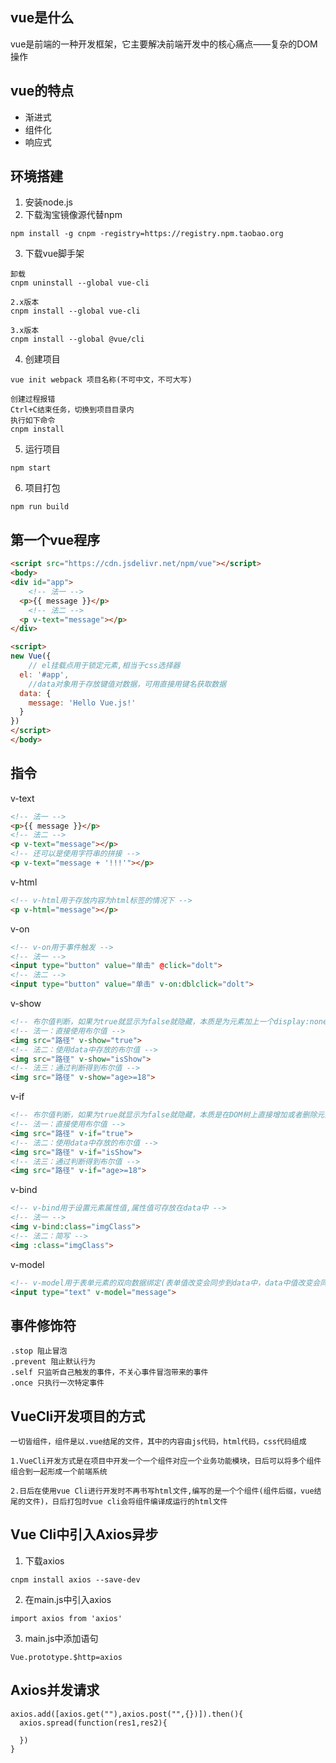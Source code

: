 ## vue是什么
vue是前端的一种开发框架，它主要解决前端开发中的核心痛点——复杂的DOM操作

## vue的特点
- 渐进式
- 组件化
- 响应式

## 环境搭建
1. 安装node.js
2. 下载淘宝镜像源代替npm
```
npm install -g cnpm -registry=https://registry.npm.taobao.org
```
3. 下载vue脚手架
```
卸载
cnpm uninstall --global vue-cli

2.x版本
cnpm install --global vue-cli

3.x版本
cnpm install --global @vue/cli
```
4. 创建项目
```
vue init webpack 项目名称(不可中文，不可大写)

创建过程报错
Ctrl+C结束任务，切换到项目目录内
执行如下命令
cnpm install
```
5. 运行项目
```
npm start
```
6. 项目打包
```
npm run build
```

## 第一个vue程序
```html
<script src="https://cdn.jsdelivr.net/npm/vue"></script>
<body>
<div id="app">
    <!-- 法一 -->
  <p>{{ message }}</p>
    <!-- 法二 -->
  <p v-text="message"></p>
</div>

<script>
new Vue({
    // el挂载点用于锁定元素,相当于css选择器
  el: '#app',
    //data对象用于存放键值对数据，可用直接用键名获取数据
  data: {
    message: 'Hello Vue.js!'
  }
})
</script>
</body>
```

## 指令
v-text
```html
<!-- 法一 -->
<p>{{ message }}</p>
<!-- 法二 -->
<p v-text="message"></p>
<!-- 还可以是使用字符串的拼接 -->
<p v-text="message + '!!!'"></p>
```

v-html
```html
<!-- v-html用于存放内容为html标签的情况下 -->
<p v-html="message"></p>
```

v-on
```html
<!-- v-on用于事件触发 -->
<!-- 法一 -->
<input type="button" value="单击" @click="dolt">
<!-- 法二 -->
<input type="button" value="单击" v-on:dblclick="dolt">
```

v-show
```html
<!-- 布尔值判断，如果为true就显示为false就隐藏，本质是为元素加上一个display:none的css属性 -->
<!-- 法一：直接使用布尔值 -->
<img src="路径" v-show="true">
<!-- 法二：使用data中存放的布尔值 -->
<img src="路径" v-show="isShow">
<!-- 法三：通过判断得到布尔值 -->
<img src="路径" v-show="age>=18">
```

v-if
```html
<!-- 布尔值判断，如果为true就显示为false就隐藏，本质是在DOM树上直接增加或者删除元素 -->
<!-- 法一：直接使用布尔值 -->
<img src="路径" v-if="true">
<!-- 法二：使用data中存放的布尔值 -->
<img src="路径" v-if="isShow">
<!-- 法三：通过判断得到布尔值 -->
<img src="路径" v-if="age>=18">
```

v-bind
```html
<!-- v-bind用于设置元素属性值,属性值可存放在data中 -->
<!-- 法一 -->
<img v-bind:class="imgClass">
<!-- 法二：简写 -->
<img :class="imgClass">
```

v-model
```html
<!-- v-model用于表单元素的双向数据绑定(表单值改变会同步到data中，data中值改变会同步到表单中) -->
<input type="text" v-model="message">
```

## 事件修饰符
```
.stop 阻止冒泡
.prevent 阻止默认行为
.self 只监听自己触发的事件，不关心事件冒泡带来的事件
.once 只执行一次特定事件
```

## VueCli开发项目的方式
```
一切皆组件，组件是以.vue结尾的文件，其中的内容由js代码，html代码，css代码组成

1.VueCli开发方式是在项目中开发一个一个组件对应一个业务功能模块，日后可以将多个组件组合到一起形成一个前端系统

2.日后在使用vue Cli进行开发时不再书写html文件,编写的是一个个组件(组件后缀，vue结尾的文件)，日后打包时vue cli会将组件编译成运行的html文件
```

## Vue Cli中引入Axios异步
1. 下载axios
```
cnpm install axios --save-dev
```
2. 在main.js中引入axios
```
import axios from 'axios'
```
3. main.js中添加语句
```
Vue.prototype.$http=axios
```

## Axios并发请求
```
axios.add([axios.get(""),axios.post("",{})]).then(){
  axios.spread(function(res1,res2){

  })
}
```